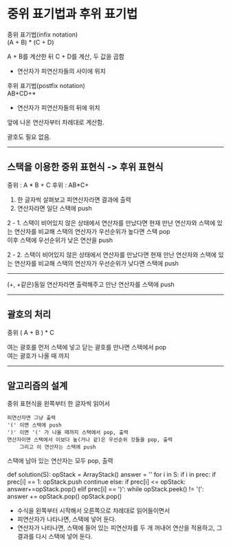 # 중위 표기법과 후위 표기법

중위 표기법(infix notation)
<br> (A + B) \* (C + D)<br>

A + B를 계산한 뒤 C + D를 계산, 두 값을 곱함

-   연산자가 피연산자들의 사이에 위치

후위 표기법(postfix notation)
<br> AB+CD+\*

-   연산자가 피연산자들의 뒤에 위치

앞에 나온 연산자부터 차례대로 계산함.

괄호도 필요 없음.

---

## 스택을 이용한 중위 표현식 -> 후위 표현식

중위 : A * B + C 후위 : AB*C+

1. 한 글자씩 살펴보고 피연산자라면 결과에 출력
2. 연산자라면 일단 스택에 push

2 - 1. 스택이 비어있지 않은 상태에서 연산자를 만났다면 현재 만난 연산자와 스택에 있는 연산자를 비교해 스택의 연산자가 우선순위가 높다면 스택 pop
<br>이후 스택에 우선순위가 낮은 연산을 push

2 - 2. 스택이 비어있지 않은 상태에서 연산자를 만났다면 현재 만난 연산자와 스택에 있는 연산자를 비교해 스택의 연산자가 우선순위가 낮다면 스택에 push

---

(+, +같은)동일 연산자라면 출력해주고 만난 연산자를 스택에 push

---

## 괄호의 처리

중위 ( A + B ) \* C

여는 괄호를 먼저 스택에 넣고 닫는 괄호를 만나면 스택에서 pop
<br> 여는 괄호가 나올 때 까지

---

## 알고리즘의 설계

중위 표현식을 왼쪽부터 한 글자씩 읽어서

    피연산자면 그냥 출력
    '(' 이면 스택에 push
    ')' 이면 '(' 가 나올 때까지 스택에서 pop, 출력
    연산자이면 스택에서 이보다 높(거나 같)은 우선순위 것들을 pop, 출력
        그리고 이 연산자는 스택에 push

스택에 남아 있는 연산자는 모두 pop, 출력

def solution(S):
opStack = ArrayStack()
answer = ''
for i in S:
if i in prec:
if prec[i] == 1:
opStack.push
continue
else:
if prec[i] <= opStack:
answer+=opStack.pop()
elif prec[i] == ')':
while opStack.peek() != '(':
answer += opStack.pop()
opStack.pop()

-   수식을 왼쪽부터 시작해서 오른쪽으로 차례대로 읽어들이면서
-   피연산자가 나타나면, 스택에 넣어 둔다.
-   연산자가 나타나면, 스택에 들어 있는 피연산자를 두 개 꺼내어 연산을 적용하고, 그 결과를 다시 스택에 넣어 둔다.
